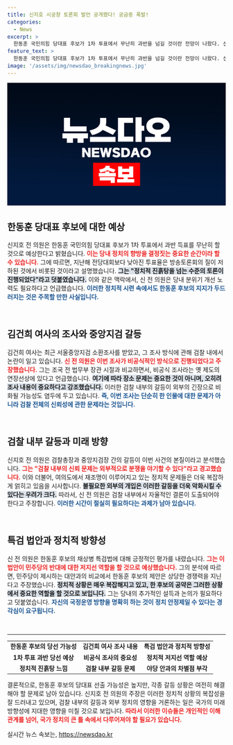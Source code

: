 ```yaml
---
title: 신지호 시궁창 토론회 발언 공개했다! 궁금증 폭발!
categories:
  - News
excerpt: >
  한동훈 국민의힘 당대표 후보가 1차 투표에서 무난히 과반을 넘길 것이란 전망이 나왔다. 신지호 전 의원은 방송토론의 진흙탕 논란과 함께 당 내외 신뢰 회복의 필요성을 강조하며, 검찰 내부 문제와 특검법 대안에 대해서도 자신의 견해를 밝혔다.
feature_text: >
  한동훈 국민의힘 당대표 후보가 1차 투표에서 무난히 과반을 넘길 것이란 전망이 나왔다. 신지호 전 의원은 방송토론의 진흙탕 논란과 함께 당 내외 신뢰 회복의 필요성을 강조하며, 검찰 내부 문제와 특검법 대안에 대해서도 자신의 견해를 밝혔다.
image: '/assets/img/newsdao_breakingnews.jpg'
---
```


<p><img src="/assets/img/newsdao_breakingnews.jpg" alt="flaretime 속보" /></p>

<h2 data-ke-size="size26">한동훈 당대표 후보에 대한 예상</h2>

<p data-ke-size="size16">신지호 전 의원은 한동훈 국민의힘 당대표 후보가 1차 투표에서 과반 득표를 무난히 할 것으로 예상한다고 밝혔습니다. <b><span style="color: #ee2323;">이는 당내 정치의 향방을 결정짓는 중요한 순간이라 할 수 있습니다.</span></b> 그에 따르면, 지난해 전당대회보다 낮아진 투표율은 방송토론회의 질이 저하된 것에서 비롯된 것이라고 설명했습니다. <b><span style="background-color: #21538527;">그는 "정치적 진흙탕을 넘는 수준의 토론이 진행되었다"라고 덧붙였습니다.</span></b> 이와 같은 맥락에서, 신 전 의원은 당내 분위기 개선 노력도 필요하다고 언급했습니다. <b><span style="color: #1a5490;">이러한 정치적 시련 속에서도 한동훈 후보의 지지가 두드러지는 것은 주목할 만한 사실입니다.</span></b></p>

<p data-ke-size="size16">&nbsp;</p>

<h2 data-ke-size="size26">김건희 여사의 조사와 중앙지검 갈등</h2>

<p data-ke-size="size16">김건희 여사는 최근 서울중앙지검 소환조사를 받았고, 그 조사 방식에 관해 검찰 내에서 논란이 일고 있습니다. <b><span style="color: #ee2323;">신 전 의원은 이번 조사가 비공식적인 방식으로 진행되었다고 주장했습니다.</span></b> 그는 조국 전 법무부 장관 시절과 비교하면서, 비공식 조사라는 옛 제도의 연장선상에 있다고 언급했습니다. <b><span style="background-color: #21538527;">여기에 따라 장소 문제는 중요한 것이 아니며, 오히려 조사 내용이 중요하다고 강조했습니다.</span></b> 이러한 검찰 내부의 갈등이 외부의 긴장으로 비화될 가능성도 염두에 두고 있습니다. <b><span style="color: #1a5490;">즉, 이번 조사는 단순히 한 인물에 대한 문제가 아니라 검찰 전체의 신뢰성에 관한 문제라는 것입니다.</span></b></p>

<p data-ke-size="size16">&nbsp;</p>

<h2 data-ke-size="size26">검찰 내부 갈등과 미래 방향</h2>

<p data-ke-size="size16">신지호 전 의원은 검찰총장과 중앙지검장 간의 갈등이 이번 사건의 본질이라고 분석했습니다. <b><span style="color: #ee2323;">그는 "검찰 내부의 신뢰 문제는 외부적으로 분쟁을 야기할 수 있다"라고 경고했습니다.</span></b> 이와 더불어, 여의도에서 재조명이 이루어지고 있는 정치적 문제들은 더욱 복잡하게 얽히고 있음을 시사합니다. <b><span style="background-color: #21538527;">불필요한 외부의 개입은 이러한 갈등을 더욱 악화시킬 수 있다는 우려가 크다.</span></b> 따라서, 신 전 의원은 검찰 내부에서 자율적인 결론이 도출되어야 한다고 주장합니다. <b><span style="color: #1a5490;">이러한 시간이 절실히 필요하다는 과제가 남아 있습니다.</span></b></p>

<p data-ke-size="size16">&nbsp;</p>

<h2 data-ke-size="size26">특검 법안과 정치적 방향성</h2>

<p data-ke-size="size16">신 전 의원은 한동훈 후보의 채상병 특검법에 대해 긍정적인 평가를 내렸습니다. <b><span style="color: #ee2323;">그는 이 법안이 민주당의 반대에 대한 저지선 역할을 할 것으로 예상했습니다.</span></b> 그의 분석에 따르면, 민주당이 제시하는 대안과의 비교에서 한동훈 후보의 제안은 상당한 경쟁력을 지닌다고 주장했습니다. <b><span style="background-color: #21538527;">정치적 상황은 매우 복잡해지고 있고, 한 후보의 공약은 그러한 상황에서 중요한 역할을 할 것으로 보입니다.</span></b> 그는 당내의 추가적인 설득과 논의가 필요하다고 덧붙였습니다. <b><span style="color: #1a5490;">자신의 국정운영 방향을 명확히 하는 것이 정치 안정제일 수 있다는 경각심이 요구됩니다.</span></b></p>

<p data-ke-size="size16">&nbsp;</p>

<hr>

<table style="width: 100%;">
    <tr>
        <td style="text-align: center; height: 17px;"><b>한동훈 후보의 당선 가능성</b></td>
        <td style="text-align: center; height: 17px;"><b>김건희 여사 조사 내용</b></td>
        <td style="text-align: center; height: 17px;"><b>특검 법안과 정치적 방향성</b></td>
    </tr>
    <tr>
        <td style="text-align: center; height: 17px;"><b>1차 투표 과반 당선 예상</b></td>
        <td style="text-align: center; height: 17px;"><b>비공식 조사의 중요성</b></td>
        <td style="text-align: center; height: 17px;"><b>정치적 저지선 역할 예상</b></td>
    </tr>
    <tr>
        <td style="text-align: center; height: 17px;"><b>정치적 진흙탕 느낌</b></td>
        <td style="text-align: center; height: 17px;"><b>검찰 내부 갈등 문제</b></td>
        <td style="text-align: center; height: 17px;"><b>야당 안과의 차별점 부각</b></td>
    </tr>
</table>

<p data-ke-size="size16">결론적으로, 한동훈 후보의 당대표 선출 가능성은 높지만, 각종 갈등 상황은 여전히 해결해야 할 문제로 남아 있습니다. 신지호 전 의원의 주장은 이러한 정치적 상황의 복잡성을 잘 드러내고 있으며, 검찰 내부의 갈등과 외부 정치의 영향을 거론하는 일은 국가의 미래 방향성에 지대한 영향을 미칠 것으로 보입니다. <b><span style="color: #ee2323;">따라서 이러한 이슈들은 개인적인 이해관계를 넘어, 국가 정치의 큰 틀 속에서 다루어져야 할 필요가 있습니다.</span></b></p> 
실시간 뉴스 속보는, <a href="https://newsdao.kr" rel="dofollow">https://newsdao.kr</a>


